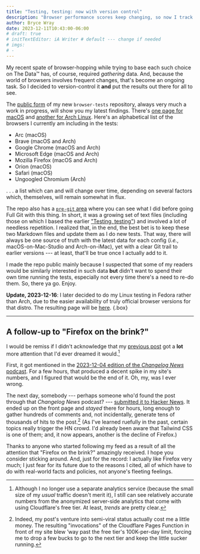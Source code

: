 ```yaml
---
title: "Testing, testing: now with version control"
description: "Browser performance scores keep changing, so now I track them in Git."
author: Bryce Wray
date: 2023-12-11T10:43:00-06:00
# draft: true
# initTextEditor: iA Writer # default --- change if needed
# imgs:
# -
---
```


My recent spate of browser-hopping while trying to base each such choice on The Data™ has, of course, required *gathering* data. And, because the world of browsers involves frequent changes, that's become an ongoing task. So I decided to version-control it **and** put the results out there for all to see.

<!--more-->

The [public form](https://github.com/brycewray/browser-tests) of my new `browser-tests` repository, always very much a work in progress, will show you my latest findings. There's [one page for macOS](https://github.com/brycewray/browser-tests/blob/main/macos-2023-mac-studio.md) and [another for Arch Linux](https://github.com/brycewray/browser-tests/blob/main/arch-linux-2017-imac.md). Here's an alphabetical list of the browsers I currently am including in the tests:

- Arc (macOS)
- Brave (macOS and Arch)
- Google Chrome (macOS and Arch)
- Microsoft Edge (macOS and Arch)
- Mozilla Firefox (macOS and Arch)
- Orion (macOS)
- Safari (macOS)
- Ungoogled Chromium (Arch)

. . . a list which can and will change over time, depending on several factors which, themselves, will remain somewhat in flux. 

The repo also has a [`pre-git`  area](https://github.com/brycewray/browser-tests/tree/main/pre-git) where you can see what I did before going Full Git with this thing. In short, it was a growing set of text files (including those on which I based the earlier ["Testing, testing"](/posts/2023/10/testing-testing/)) and involved a lot of needless repetition. I realized that, in the end, the best bet is to keep these two Markdown files and update them as I do new tests. That way, there will always be one source of truth with the latest data for each config (*i.e.*, macOS-on-Mac-Studio and Arch-on-iMac), yet with a clear Git trail to earlier versions --- at least, that'll be true once I actually add to it.

I made the repo public mainly because I suspected that some of my readers would be similarly interested in such data **but** didn't want to spend their own time running the tests, especially not every time there's a need to re-do them. So, there ya go. Enjoy.

**Update, 2023-12-16**: I later decided to do my Linux testing in Fedora rather than Arch, due to the easier availability of truly official browser versions for that distro. The resulting page will be [here](https://github.com/brycewray/browser-tests/blob/main/fedora-linux-2017-imac.md).
{.box}

----

## A follow-up to "Firefox on the brink?"

I would be remiss if I didn't acknowledge that my [previous post](/posts/2023/11/firefox-brink/) got a **lot** more attention that I'd ever dreamed it would.[^numbers]

[^numbers]: Although I no longer use a separate analytics service (because the small size of my *usual* traffic doesn't merit it), I still can see relatively accurate numbers from the anonymized server-side analytics that come with using Cloudflare's free tier. At least, *trends* are pretty clear.

First, it got mentioned in the [2023-12-04 edition of the *Changelog News* podcast](https://changelog.com/news/73). For a few hours, that produced a decent spike in my site's numbers, and I figured that would be the end of it. Oh, my, was I ever wrong.

The next day, somebody --- perhaps someone who'd found the post through that *Changelog News* podcast? --- [submitted it to Hacker News](https://news.ycombinator.com/item?id=38531104). It ended up on the front page and *stayed* there for hours, long enough to gather hundreds of comments and, not incidentally, generate tens of thousands of hits to the post.[^CW] (As I've learned ruefully in the past, certain topics really trigger the HN crowd. I'd already been aware that Tailwind CSS is one of them; and, it now appears, another is the decline of Firefox.)

[^CW]: Indeed, my post's venture into semi-viral status actually cost me a little money. The resulting "invocations" of the Cloudflare Pages Function in front of my site blew ’way past the free tier's 100K-per-day limit, forcing me to drop a few bucks to go to the next tier and keep the little sucker running.

Thanks to anyone who started following my feed as a result of all the attention that "Firefox on the brink?" amazingly received. I hope you consider sticking around. And, just for the record: I actually like Firefox very much; I just fear for its future due to the reasons I cited, all of which have to do with real-world facts and policies, not anyone's fleeting feelings.
